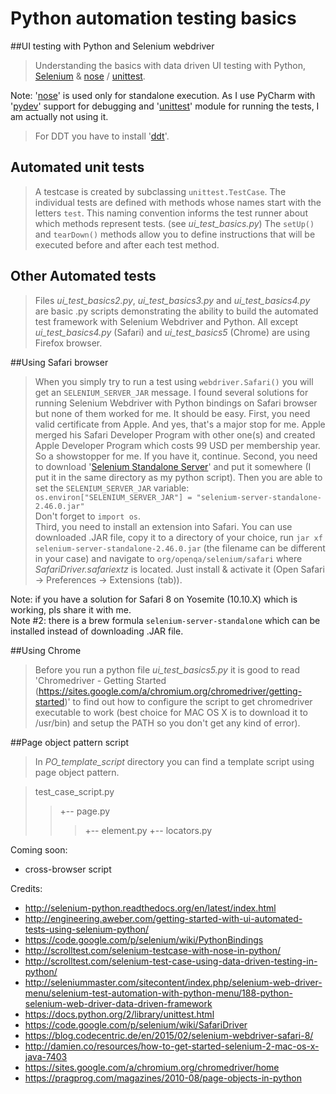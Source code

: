 # Python automation testing basics
##UI testing with Python and Selenium webdriver
> Understanding the basics with data driven UI testing with Python, [Selenium](https://pypi.python.org/pypi/selenium) &amp; [nose](https://nose.readthedocs.org/en/latest/) / [unittest](https://docs.python.org/2/library/unittest.html).

Note: '[nose](https://nose.readthedocs.org/en/latest/)' is used only for standalone execution. As I use PyCharm with '[pydev](https://www.jetbrains.com/pycharm/help/remote-debugging.html)' support for debugging and '[unittest](https://docs.python.org/2/library/unittest.html)' module for running the tests, I am actually not using it.

> For DDT you have to install '[ddt](https://ddt.readthedocs.org/en/latest/index.html)'.

## Automated unit tests
> A testcase is created by subclassing `unittest.TestCase`. The individual tests are defined with methods whose names start with the letters `test`. This naming convention informs the test runner about which methods represent tests. (see *ui_test_basics.py*)
The `setUp()` and `tearDown()` methods allow you to define instructions that will be executed before and after each test method.

## Other Automated tests
> Files *ui_test_basics2.py*, *ui_test_basics3.py* and *ui_test_basics4.py* are basic .py scripts demonstrating the ability to build the automated test framework with Selenium Webdriver and Python. All except *ui_test_basics4.py* (Safari) and *ui_test_basics5* (Chrome) are using Firefox browser.

##Using Safari browser
> When you simply try to run a test using `webdriver.Safari()` you will get an `SELENIUM_SERVER_JAR` message.
I found several solutions for running Selenium Webdriver with Python bindings on Safari browser but none of them worked for me.
It should be easy. First, you need valid certificate from Apple. And yes, that's a major stop for me. Apple merged his Safari Developer Program with other one(s) and created Apple Developer Program which costs 99 USD per membership year. So a showstopper for me. If you have it, continue.
> Second, you need to download '[Selenium Standalone Server](http://www.seleniumhq.org/download/)' and put it somewhere (I put it in the same directory as my python script). Then you are able to set the `SELENIUM_SERVER_JAR` variable:
`os.environ["SELENIUM_SERVER_JAR"] = "selenium-server-standalone-2.46.0.jar"`  
Don't forget to `import os`.  
> Third, you need to install an extension into Safari. You can use downloaded .JAR file, copy it to a directory of your choice, run `jar xf selenium-server-standalone-2.46.0.jar` (the filename can be different in your case) and navigate to `org/openqa/selenium/safari` where *SafariDriver.safariextz* is located. Just install & activate it (Open Safari -> Preferences -> Extensions (tab)).

Note: if you have a solution for Safari 8 on Yosemite (10.10.X) which is working, pls share it with me.  
Note #2: there is a brew formula `selenium-server-standalone` which can be installed instead of downloading .JAR file.

##Using Chrome
> Before you run a python file *ui_test_basics5.py* it is good to read 'Chromedriver - Getting Started (https://sites.google.com/a/chromium.org/chromedriver/getting-started)' to find out how to configure the script to get chromedriver executable to work (best choice for MAC OS X is to download it to /usr/bin) and setup the PATH so you don't get any kind of error).

##Page object pattern script
> In *PO_template_script* directory you can find a template script using page object pattern.

> test_case_script.py
>> +-- page.py
>>> +-- element.py
>>> +-- locators.py



Coming soon:
- cross-browser script

Credits:
- http://selenium-python.readthedocs.org/en/latest/index.html
- http://engineering.aweber.com/getting-started-with-ui-automated-tests-using-selenium-python/
- https://code.google.com/p/selenium/wiki/PythonBindings
- http://scrolltest.com/selenium-testcase-with-nose-in-python/
- http://scrolltest.com/selenium-test-case-using-data-driven-testing-in-python/
- http://seleniummaster.com/sitecontent/index.php/selenium-web-driver-menu/selenium-test-automation-with-python-menu/188-python-selenium-web-driver-data-driven-framework
- https://docs.python.org/2/library/unittest.html
- https://code.google.com/p/selenium/wiki/SafariDriver
- https://blog.codecentric.de/en/2015/02/selenium-webdriver-safari-8/
- http://damien.co/resources/how-to-get-started-selenium-2-mac-os-x-java-7403
- https://sites.google.com/a/chromium.org/chromedriver/home
- https://pragprog.com/magazines/2010-08/page-objects-in-python